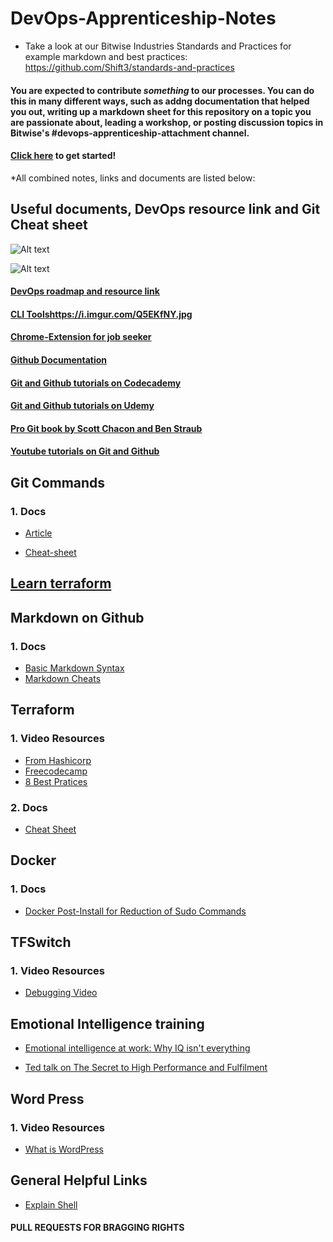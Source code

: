 # DevOps-Apprenticeship-Notes



* Take a look at our Bitwise Industries Standards and Practices for example markdown and best practices: https://github.com/Shift3/standards-and-practices



#### You are expected to contribute _something_ to our processes. You can do this in many different ways, such as addng documentation that helped you out, writing up a markdown sheet for this repository on a topic you are passionate about, leading a workshop, or posting discussion topics in Bitwise's #devops-apprenticeship-attachment channel.



#### [Click here](https://docs.github.com/en/get-started/quickstart/contributing-to-projects) to get started!

*All combined notes, links and documents are listed below:


## Useful documents, DevOps resource link and Git Cheat sheet

![Alt text](https://i.imgur.com/Q5EKfNY.jpg)

![Alt text](https://i.imgur.com/bh8rIQq.jpg)

#### [DevOps roadmap and resource link](https://github.com/annfelix/DEVOPS-WORLD)
#### [CLI Tools](https://dev.to/lissy93/cli-tools-you-cant-live-without-57f6)https://i.imgur.com/Q5EKfNY.jpg
#### [Chrome-Extension for job seeker](https://www.formpl.us/blog/job-chrome-extensions#:~:text=Formplus%20is%20a%20great%20tool,your%20responses%20for%20later%20use)


#### [Github Documentation](https://docs.github.com/en/github)
#### [Git and Github tutorials on Codecademy](https://www.codecademy.com/learn/learn-git)
#### [Git and Github tutorials on Udemy](https://www.udemy.com/topic/git/)
#### [Pro Git book by Scott Chacon and Ben Straub](https://git-scm.com/book/en/v2)
#### [Youtube tutorials on Git and Github](https://www.youtube.com/results?search_query=git+github+tutorial.)




## Git Commands

### 1. Docs
- [Article](https://dzone.com/articles/top-20-git-commands-with-examples)

- [Cheat-sheet](https://phoenixnap.com/kb/wp-content/uploads/2021/11/git-commands-cheat-sheet-by-pnap-v2.pdf)

## [Learn terraform ](https://youtu.be/iRaai1IBlB0)


## Markdown on Github

### 1. Docs
- [Basic Markdown Syntax](https://docs.github.com/en/get-started/writing-on-github/getting-started-with-writing-and-formatting-on-github/basic-writing-and-formatting-syntax)
- [Markdown Cheats](https://github.com/adam-p/markdown-here/wiki/Markdown-Cheatsheet#videos)



##  Terraform 

### 1. Video Resources
- [From Hashicorp](https://www.youtube.com/watch?v=YcJ9IeukJL8)
- [Freecodecamp](https://www.youtube.com/watch?v=SLB_c_ayRMo)
- [8 Best Pratices](https://www.youtube.com/watch?v=gxPykhPxRW0)

### 2. Docs
- [Cheat Sheet](https://spacelift.io/blog/terraform-commands-cheat-sheet)



## Docker 

### 1. Docs
- [Docker Post-Install for Reduction of Sudo Commands](https://docs.docker.com/engine/install/linux-postinstall/)


## TFSwitch

### 1. Video Resources
- [Debugging Video](https://drive.google.com/file/d/14xNJzpCajLEVzcGL5h3twfIyD-hRhkGc/view?usp=sharing)


## Emotional Intelligence training

- [Emotional intelligence at work: Why IQ isn't everything](https://youtu.be/7ngIFlmRRPQ)

- [Ted talk on The Secret to High Performance and Fulfilment](https://youtu.be/HTfYv3IEOqM) 

## Word Press

### 1. Video Resources
- [What is WordPress](https://www.youtube.com/watch?v=c7kxhwxific)


## General Helpful Links 
- [Explain Shell](https://explainshell.com/)
  

#### PULL REQUESTS FOR BRAGGING RIGHTS 
